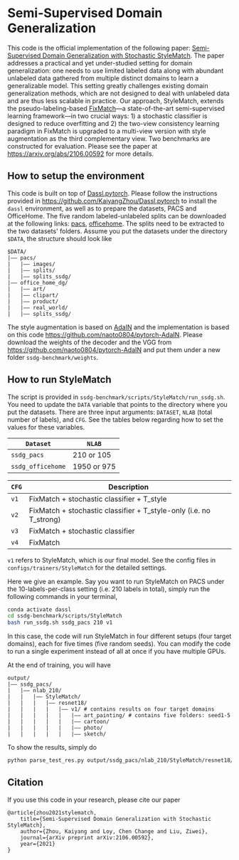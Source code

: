 # Semi-Supervised Domain Generalization

This code is the official implementation of the following paper: [Semi-Supervised Domain Generalization with Stochastic StyleMatch](https://arxiv.org/abs/2106.00592). The paper addresses a practical and yet under-studied setting for domain generalization: one needs to use limited labeled data along with abundant unlabeled data gathered from multiple distinct domains to learn a generalizable model. This setting greatly challenges existing domain generalization methods, which are not designed to deal with unlabeled data and are thus less scalable in practice. Our approach, StyleMatch, extends the pseudo-labeling-based [FixMatch](https://arxiv.org/abs/2001.07685)—a state-of-the-art semi-supervised learning framework—in two crucial ways: 1) a stochastic classifier is designed to reduce overfitting and 2) the two-view consistency learning paradigm in FixMatch is upgraded to a multi-view version with style augmentation as the third complementary view. Two benchmarks are constructed for evaluation. Please see the paper at https://arxiv.org/abs/2106.00592 for more details.

## How to setup the environment

This code is built on top of [Dassl.pytorch](https://github.com/KaiyangZhou/Dassl.pytorch). Please follow the instructions provided in https://github.com/KaiyangZhou/Dassl.pytorch to install the `dassl` environment, as well as to prepare the datasets, PACS and OfficeHome. The five random labeled-unlabeled splits can be downloaded at the following links: [pacs](https://drive.google.com/file/d/1PSliZDI9D-_Wrr3tfRzGVtN2cpM1892p/view?usp=sharing), [officehome](https://drive.google.com/file/d/1hASLWAfkf4qj-WXU5cx9uw9rQDsDvSyO/view?usp=sharing). The splits need to be extracted to the two datasets' folders. Assume you put the datasets under the directory `$DATA`, the structure should look like
```
$DATA/
|–– pacs/
|   |–– images/
|   |–– splits/
|   |–– splits_ssdg/
|–– office_home_dg/
|   |–– art/
|   |–– clipart/
|   |–– product/
|   |–– real_world/
|   |–– splits_ssdg/
```

The style augmentation is based on [AdaIN](https://arxiv.org/abs/1703.06868) and the implementation is based on this code https://github.com/naoto0804/pytorch-AdaIN. Please download the weights of the decoder and the VGG from https://github.com/naoto0804/pytorch-AdaIN and put them under a new folder `ssdg-benchmark/weights`.

## How to run StyleMatch

The script is provided in `ssdg-benchmark/scripts/StyleMatch/run_ssdg.sh`. You need to update the `DATA` variable that points to the directory where you put the datasets. There are three input arguments: `DATASET`, `NLAB` (total number of labels), and `CFG`. See the tables below regarding how to set the values for these variables.

| `Dataset` | `NLAB` |
|---|---|
|`ssdg_pacs`| 210 or 105 |
|`ssdg_officehome`| 1950 or 975 |

|`CFG`| Description |
|---|---|
|`v1`| FixMatch + stochastic classifier + T_style |
|`v2`| FixMatch + stochastic classifier + T_style-only (i.e. no T_strong) |
|`v3`| FixMatch + stochastic classifier |
|`v4`| FixMatch |

`v1` refers to StyleMatch, which is our final model. See the config files in `configs/trainers/StyleMatch` for the detailed settings.

Here we give an example. Say you want to run StyleMatch on PACS under the 10-labels-per-class setting (i.e. 210 labels in total), simply run the following commands in your terminal,
```bash
conda activate dassl
cd ssdg-benchmark/scripts/StyleMatch
bash run_ssdg.sh ssdg_pacs 210 v1
```

In this case, the code will run StyleMatch in four different setups (four target domains), each for five times (five random seeds). You can modify the code to run a single experiment instead of all at once if you have multiple GPUs.

At the end of training, you will have
```
output/
|–– ssdg_pacs/
|   |–– nlab_210/
|   |   |–– StyleMatch/
|   |   |   |–– resnet18/
|   |   |   |   |–– v1/ # contains results on four target domains
|   |   |   |   |   |–– art_painting/ # contains five folders: seed1-5
|   |   |   |   |   |–– cartoon/
|   |   |   |   |   |–– photo/
|   |   |   |   |   |–– sketch/
```

To show the results, simply do
```bash
python parse_test_res.py output/ssdg_pacs/nlab_210/StyleMatch/resnet18/v1 --multi-exp
```

## Citation
If you use this code in your research, please cite our paper
```
@article{zhou2021stylematch,
    title={Semi-Supervised Domain Generalization with Stochastic StyleMatch},
    author={Zhou, Kaiyang and Loy, Chen Change and Liu, Ziwei},
    journal={arXiv preprint arXiv:2106.00592},
    year={2021}
}
```
